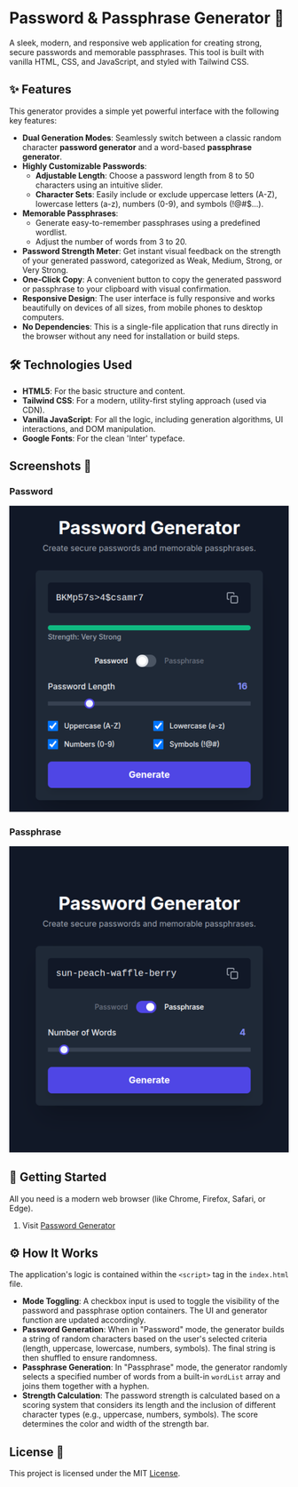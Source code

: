 # Password & Passphrase Generator 🔐

A sleek, modern, and responsive web application for creating strong, secure passwords and memorable passphrases. This tool is built with vanilla HTML, CSS, and JavaScript, and styled with Tailwind CSS.


## ✨ Features

This generator provides a simple yet powerful interface with the following key features:

-   **Dual Generation Modes**: Seamlessly switch between a classic random character **password generator** and a word-based **passphrase generator**.
-   **Highly Customizable Passwords**:
    -   **Adjustable Length**: Choose a password length from 8 to 50 characters using an intuitive slider.
    -   **Character Sets**: Easily include or exclude uppercase letters (A-Z), lowercase letters (a-z), numbers (0-9), and symbols (!@#$...).
-   **Memorable Passphrases**:
    -   Generate easy-to-remember passphrases using a predefined wordlist.
    -   Adjust the number of words from 3 to 20.
-   **Password Strength Meter**: Get instant visual feedback on the strength of your generated password, categorized as Weak, Medium, Strong, or Very Strong.
-   **One-Click Copy**: A convenient button to copy the generated password or passphrase to your clipboard with visual confirmation.
-   **Responsive Design**: The user interface is fully responsive and works beautifully on devices of all sizes, from mobile phones to desktop computers.
-   **No Dependencies**: This is a single-file application that runs directly in the browser without any need for installation or build steps.

## 🛠️ Technologies Used

-   **HTML5**: For the basic structure and content.
-   **Tailwind CSS**: For a modern, utility-first styling approach (used via CDN).
-   **Vanilla JavaScript**: For all the logic, including generation algorithms, UI interactions, and DOM manipulation.
-   **Google Fonts**: For the clean 'Inter' typeface.

## Screenshots 📸

### Password
![Register Page](screenshots/password.png)

### Passphrase
![QR Code](screenshots/passphrase.png)

## 🚀 Getting Started

All you need is a modern web browser (like Chrome, Firefox, Safari, or Edge).

1. Visit [Password Generator](https://getpassword.rishabhtomar.com)


## ⚙️ How It Works

The application's logic is contained within the `<script>` tag in the `index.html` file.

-   **Mode Toggling**: A checkbox input is used to toggle the visibility of the password and passphrase option containers. The UI and generator function are updated accordingly.
-   **Password Generation**: When in "Password" mode, the generator builds a string of random characters based on the user's selected criteria (length, uppercase, lowercase, numbers, symbols). The final string is then shuffled to ensure randomness.
-   **Passphrase Generation**: In "Passphrase" mode, the generator randomly selects a specified number of words from a built-in `wordList` array and joins them together with a hyphen.
-   **Strength Calculation**: The password strength is calculated based on a scoring system that considers its length and the inclusion of different character types (e.g., uppercase, numbers, symbols). The score determines the color and width of the strength bar.


## License 📄

This project is licensed under the MIT [License](LICENSE).